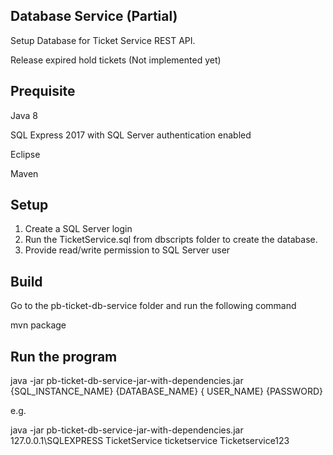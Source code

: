 ## Database Service (Partial)

Setup Database for Ticket Service REST API. 

Release expired hold tickets (Not implemented yet)

## Prequisite

Java 8

SQL Express 2017 with SQL Server authentication enabled

Eclipse

Maven

## Setup

1. Create a SQL Server login
2. Run the TicketService.sql from dbscripts folder to create the database.
3. Provide read/write permission to SQL Server user

## Build

Go to the pb-ticket-db-service folder and run the following command

mvn package

## Run the program

java -jar pb-ticket-db-service-jar-with-dependencies.jar {SQL_INSTANCE_NAME} {DATABASE_NAME} { USER_NAME} {PASSWORD}

e.g.

java -jar pb-ticket-db-service-jar-with-dependencies.jar 127.0.0.1\SQLEXPRESS TicketService ticketservice Ticketservice123


